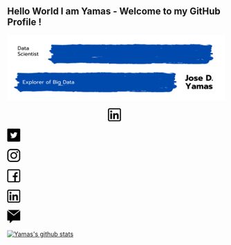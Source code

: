 ## Hello World I am Yamas - Welcome to my GitHub Profile !

<!-- Title Image -->
<p align="right"> <img src="https://github.com/yamasjose11/yamasjose11/blob/main/images/DS%20github%20Yamas.png"></p>

<!-- Socials Icons -->
<p align='center'>
<a href="https://www.linkedin.com/in/jose-yamas/"><img height="30" src="https://github.com/yamasjose11/yamasjose11/blob/main/images/linkedin.png"></a>&nbsp;&nbsp;
  
<a href="https://www.twitter.com/in/jose-yamas/"><img height="30" src="https://github.com/yamasjose11/yamasjose11/blob/main/images/twitter.png"></a>&nbsp;&nbsp;

<a href="https://www.instagram.com/in/jose-yamas/"><img height="30" src="https://github.com/yamasjose11/yamasjose11/blob/main/images/instagram-logo.png"></a>&nbsp;&nbsp;

<a href="https://www.facebook.com/in/jose-yamas/"><img height="30" src="https://github.com/yamasjose11/yamasjose11/blob/main/images/facebook.png"></a>&nbsp;&nbsp;

<a href="https://www.spotify.com/in/jose-yamas/"><img height="30" src="https://github.com/yamasjose11/yamasjose11/blob/main/images/linkedin.png"></a>&nbsp;&nbsp;

<a href="mailto:yamasjose11@gmail.com"><img height="30" src="https://github.com/yamasjose11/yamasjose11/blob/main/images/private-message.png"></a>&nbsp;&nbsp;
  
  
</p>

  
  
  
<!-- Established Projects -->

<!-- Working Projects -->


<!-- Tech Stack Tools -->


<!-- Github Stats... idk  -->
<p float="center">
  
  [![Yamas's github stats](https://github-readme-stats.vercel.app/api?username=yamasjose11)]()
  
</p>
